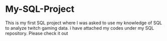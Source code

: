 # My-SQL-Project

This is my first SQL project where I was asked to use my knowledge of SQL to analyze twitch gaming data. i have attached my codes under my SQL repository. Please check it out
